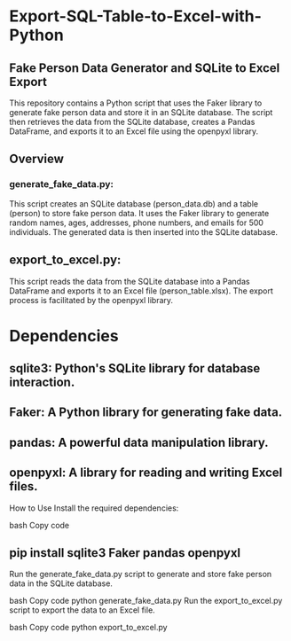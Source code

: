 # Export-SQL-Table-to-Excel-with-Python

## Fake Person Data Generator and SQLite to Excel Export

This repository contains a Python script that uses the Faker library to generate fake person data and store it in an SQLite database. The script then retrieves the data from the SQLite database, creates a Pandas DataFrame, and exports it to an Excel file using the openpyxl library.

## Overview
### generate_fake_data.py: 
This script creates an SQLite database (person_data.db) and a table (person) to store fake person data. It uses the Faker library to generate random names, ages, addresses, phone numbers, and emails for 500 individuals. The generated data is then inserted into the SQLite database.

## export_to_excel.py: 
This script reads the data from the SQLite database into a Pandas DataFrame and exports it to an Excel file (person_table.xlsx). The export process is facilitated by the openpyxl library.

# Dependencies
## sqlite3: Python's SQLite library for database interaction.
## Faker: A Python library for generating fake data.
## pandas: A powerful data manipulation library.
## openpyxl: A library for reading and writing Excel files.
How to Use
Install the required dependencies:

bash
Copy code
## pip install sqlite3 Faker pandas openpyxl
Run the generate_fake_data.py script to generate and store fake person data in the SQLite database.

bash
Copy code
python generate_fake_data.py
Run the export_to_excel.py script to export the data to an Excel file.

bash
Copy code
python export_to_excel.py
